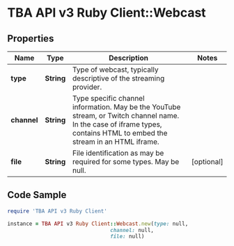 # TBA API v3 Ruby Client::Webcast

## Properties

Name | Type | Description | Notes
------------ | ------------- | ------------- | -------------
**type** | **String** | Type of webcast, typically descriptive of the streaming provider. | 
**channel** | **String** | Type specific channel information. May be the YouTube stream, or Twitch channel name. In the case of iframe types, contains HTML to embed the stream in an HTML iframe. | 
**file** | **String** | File identification as may be required for some types. May be null. | [optional] 

## Code Sample

```ruby
require 'TBA API v3 Ruby Client'

instance = TBA API v3 Ruby Client::Webcast.new(type: null,
                                 channel: null,
                                 file: null)
```


